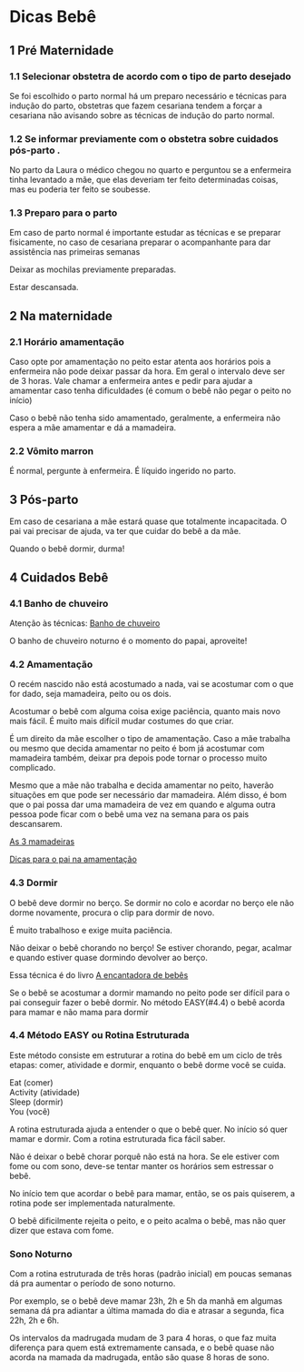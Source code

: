 # Dicas Bebê

## 1 Pré Maternidade

### 1.1 Selecionar obstetra de acordo com o tipo de parto desejado

Se foi escolhido o parto normal há um preparo necessário e técnicas para indução do parto, obstetras que fazem cesariana tendem a forçar a cesariana não avisando sobre as técnicas de indução do parto normal.

### 1.2 Se informar previamente com o obstetra sobre cuidados pós-parto .

No parto da Laura o médico chegou no quarto e perguntou se a enfermeira tinha levantado a mãe, que elas deveriam ter feito determinadas coisas, mas eu poderia ter feito se soubesse.

### 1.3 Preparo para o parto

Em caso de parto normal é importante estudar as técnicas e se preparar fisicamente, no caso de cesariana preparar o acompanhante para dar assistência nas primeiras semanas

Deixar as mochilas previamente preparadas.

Estar descansada.

## 2 Na maternidade

### 2.1 Horário amamentação

Caso opte por amamentação no peito estar atenta aos horários pois a enfermeira não pode deixar passar da hora. Em geral o intervalo deve ser de 3 horas. Vale chamar a enfermeira antes e pedir para ajudar a amamentar caso tenha dificuldades (é comum o bebê não pegar o peito no início)

Caso o bebê não tenha sido amamentado, geralmente, a enfermeira não espera a mãe amamentar e dá a mamadeira.

### 2.2 Vômito marron

É normal, pergunte à enfermeira. É líquido ingerido no parto.

## 3 Pós-parto

Em caso de cesariana a mãe estará quase que totalmente incapacitada. O pai vai precisar de ajuda, va ter que cuidar do bebê a da mãe.

Quando o bebê dormir, durma!

## 4 Cuidados Bebê

### 4.1 Banho de chuveiro

Atenção às técnicas: [Banho de chuveiro](https://www.youtube.com/watch?v=Ns-houodXxw)

O banho de chuveiro noturno é o momento do papai, aproveite!

### 4.2 Amamentação

O recém nascido não está acostumado a nada, vai se acostumar com o que for dado, seja mamadeira, peito ou os dois. 

Acostumar o bebê com alguma coisa exige paciência, quanto mais novo mais fácil. É muito mais difícil mudar costumes do que criar. 

É um direito da mãe escolher o tipo de amamentação. Caso a mãe trabalha ou mesmo que decida amamentar no peito é bom já acostumar com mamadeira também, deixar pra depois pode tornar o processo muito complicado. 

Mesmo que a mãe não trabalha e decida amamentar no peito, haverão situações em que pode ser necessário dar mamadeira. Além disso, é bom que o pai possa dar uma mamadeira de vez em quando e alguma outra pessoa pode ficar com o bebê uma vez na semana para os pais descansarem. 

[As 3 mamadeiras](https://www.youtube.com/watch?v=eQr_iUuaGJU)

[Dicas para o pai na amamentação](https://www.youtube.com/watch?v=rdXdgGlyvt0)

### 4.3 Dormir

O bebê deve dormir no berço. Se dormir no colo e acordar no berço ele não dorme novamente, procura o clip para dormir de novo. 

É muito trabalhoso e exige muita paciência. 

Não deixar o bebê chorando no berço! Se estiver chorando, pegar, acalmar e quando estiver quase dormindo devolver ao berço. 

Essa técnica é do livro [A encantadora de bebês](https://www.estantevirtual.com.br/busca?q=Tracy%20Hogg)

Se o bebê se acostumar a dormir mamando no peito pode ser difícil para o pai conseguir fazer o bebê dormir. No método EASY(#4.4) o bebê acorda para mamar e não mama para dormir

### 4.4 Método EASY ou Rotina Estruturada 

Este método consiste em estruturar a rotina do bebê em um ciclo de três etapas: comer, atividade e dormir, enquanto o bebê dorme você se cuida. 

Eat (comer)<br/>
Activity (atividade)<br/>
Sleep (dormir)<br/>
You (você)

A rotina estruturada ajuda a entender o que o bebê quer. No início só quer mamar e dormir. Com a rotina estruturada fica fácil saber. 

Não é deixar o bebê chorar porquê não está na hora. Se ele estiver com fome ou com sono, deve-se tentar manter os horários sem estressar o bebê. 

No início tem que acordar o bebê para mamar, então, se os pais quiserem, a rotina pode ser implementada naturalmente. 

O bebê dificilmente rejeita o peito, e o peito acalma o bebê, mas não quer dizer que estava com fome. 

### Sono Noturno

Com a rotina estruturada de três horas (padrão inicial) em poucas semanas dá pra aumentar o período de sono noturno. 

Por exemplo, se o bebê deve mamar 23h, 2h e 5h da manhã em algumas semana dá pra adiantar a última mamada do dia e atrasar a segunda, fica 22h, 2h e 6h. 

Os intervalos da madrugada mudam de 3 para 4 horas, o que faz muita diferença para quem está extremamente cansada, e o bebê quase não acorda na mamada da madrugada, então são quase 8 horas de sono. 
